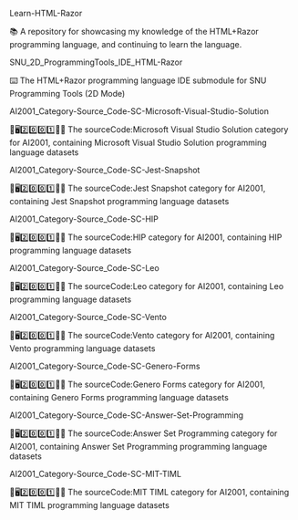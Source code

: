 
Learn-HTML-Razor

📚️ A repository for showcasing my knowledge of the HTML+Razor programming language, and continuing to learn the language. 

SNU_2D_ProgrammingTools_IDE_HTML-Razor

⌨️ The HTML+Razor programming language IDE submodule for SNU Programming Tools (2D Mode)

AI2001_Category-Source_Code-SC-Microsoft-Visual-Studio-Solution

🧠️🖥️2️⃣️0️⃣️0️⃣️1️⃣️💾️📜️ The sourceCode:Microsoft Visual Studio Solution category for AI2001, containing Microsoft Visual Studio Solution programming language datasets

AI2001_Category-Source_Code-SC-Jest-Snapshot

🧠️🖥️2️⃣️0️⃣️0️⃣️1️⃣️💾️📜️ The sourceCode:Jest Snapshot category for AI2001, containing Jest Snapshot programming language datasets

AI2001_Category-Source_Code-SC-HIP

🧠️🖥️2️⃣️0️⃣️0️⃣️1️⃣️💾️📜️ The sourceCode:HIP category for AI2001, containing HIP programming language datasets

AI2001_Category-Source_Code-SC-Leo

🧠️🖥️2️⃣️0️⃣️0️⃣️1️⃣️💾️📜️ The sourceCode:Leo category for AI2001, containing Leo programming language datasets

AI2001_Category-Source_Code-SC-Vento

🧠️🖥️2️⃣️0️⃣️0️⃣️1️⃣️💾️📜️ The sourceCode:Vento category for AI2001, containing Vento programming language datasets

AI2001_Category-Source_Code-SC-Genero-Forms

🧠️🖥️2️⃣️0️⃣️0️⃣️1️⃣️💾️📜️ The sourceCode:Genero Forms category for AI2001, containing Genero Forms programming language datasets

AI2001_Category-Source_Code-SC-Answer-Set-Programming

🧠️🖥️2️⃣️0️⃣️0️⃣️1️⃣️💾️📜️ The sourceCode:Answer Set Programming category for AI2001, containing Answer Set Programming programming language datasets

AI2001_Category-Source_Code-SC-MIT-TIML

🧠️🖥️2️⃣️0️⃣️0️⃣️1️⃣️💾️📜️ The sourceCode:MIT TIML category for AI2001, containing MIT TIML programming language datasets

